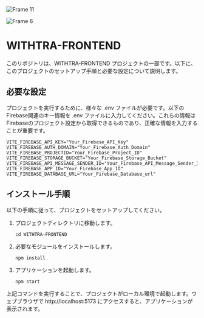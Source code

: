 
![Frame 11](https://github.com/Melonps/WithTra-Frontend/assets/95263124/210a0492-b76c-4ed9-9a84-395d744914ad)

![Frame 6](https://github.com/Melonps/WithTra-Frontend/assets/95263124/77bcfcf8-900d-4ad6-969f-02557599c507)

# WITHTRA-FRONTEND

このリポジトリは、WITHTRA-FRONTEND プロジェクトの一部です。以下に、このプロジェクトのセットアップ手順と必要な設定について説明します。

## 必要な設定
プロジェクトを実行するために、様々な .env ファイルが必要です。以下のFirebase関連のキー情報を .env ファイルに入力してください。これらの情報はFirebaseのプロジェクト設定から取得できるものであり、正確な情報を入力することが重要です。

```
VITE_FIREBASE_API_KEY="Your_Firebase_API_Key"
VITE_FIREBASE_AUTH_DOMAIN="Your_Firebase_Auth_Domain"
VITE_FIREBASE_PROJECTID="Your_Firebase_Project_ID"
VITE_FIREBASE_STORAGE_BUCKET="Your_Firebase_Storage_Bucket"
VITE_FIREBASE_API_MESSAGE_SENDER_ID="Your_Firebase_API_Message_Sender_ID"
VITE_FIREBASE_APP_ID="Your_Firebase_App_ID"
VITE_FIREBASE_DATABASE_URL="Your_Firebase_Database_url"
```

## インストール手順
以下の手順に従って、プロジェクトをセットアップしてください。

1. プロジェクトディレクトリに移動します。

    ```shell
    cd WITHTRA-FRONTEND
    ```

2. 必要なモジュールをインストールします。

    ```shell
    npm install
    ```

3. アプリケーションを起動します。

    ```shell
    npm start
    ```
上記コマンドを実行することで、プロジェクトがローカル環境で起動します。ウェブブラウザで http://localhost:5173 にアクセスすると、アプリケーションが表示されます。
